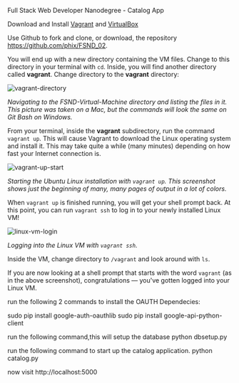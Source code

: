 Full Stack Web Developer Nanodegree - Catalog App

Download and Install
[Vagrant](https://www.vagrantup.com/) and [VirtualBox](https://www.virtualbox.org/wiki/Download_Old_Builds_5_1)

Use Github to fork and clone, or download, the repository https://github.com/phix/FSND_02.

You will end up with a new directory containing the VM files. Change to this directory in your terminal with `cd`. Inside, you will find another directory called **vagrant**. Change directory to the **vagrant** directory:

![vagrant-directory](https://d17h27t6h515a5.cloudfront.net/topher/2016/December/58487f12_screen-shot-2016-12-07-at-13.28.31/screen-shot-2016-12-07-at-13.28.31.png)

_Navigating to the FSND-Virtual-Machine directory and listing the files in it._
_This picture was taken on a Mac, but the commands will look the same on Git Bash on Windows._

From your terminal, inside the **vagrant** subdirectory, run the command `vagrant up`. This will cause Vagrant to download the Linux operating system and install it. This may take quite a while (many minutes) depending on how fast your Internet connection is.

![vagrant-up-start](https://d17h27t6h515a5.cloudfront.net/topher/2016/December/58488603_screen-shot-2016-12-07-at-13.57.50/screen-shot-2016-12-07-at-13.57.50.png)

_Starting the Ubuntu Linux installation with `vagrant up`._
_This screenshot shows just the beginning of many, many pages of output in a lot of colors._

When `vagrant up` is finished running, you will get your shell prompt back. At this point, you can run `vagrant ssh` to log in to your newly installed Linux VM!

![linux-vm-login](https://d17h27t6h515a5.cloudfront.net/topher/2016/December/58488962_screen-shot-2016-12-07-at-14.12.29/screen-shot-2016-12-07-at-14.12.29.png)

_Logging into the Linux VM with `vagrant ssh`._

Inside the VM, change directory to `/vagrant` and look around with `ls`.

If you are now looking at a shell prompt that starts with the word `vagrant` (as in the above screenshot), congratulations — you've gotten logged into your Linux VM.

run the following 2 commands to install the OAUTH Dependecies:

sudo pip install google-auth-oauthlib
sudo pip install google-api-python-client

run the following command,this will setup the database
python dbsetup.py

run the following command to start up the catalog application.
python catalog.py

now visit http://localhost:5000
